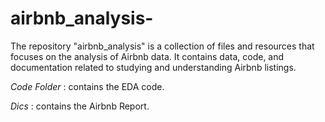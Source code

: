 # airbnb_analysis-
The repository "airbnb_analysis" is a collection of files and resources that focuses on the analysis of Airbnb data. It contains data, code, and documentation related to studying and understanding Airbnb listings.

*Code Folder* : contains the EDA code.

*Dics* : contains the Airbnb Report.
